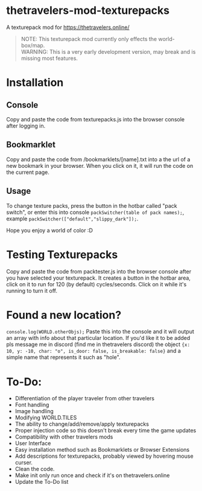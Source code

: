 # thetravelers-mod-texturepacks
A texturepack mod for https://thetravelers.online/

> NOTE: This texturepack mod currently only effects the world-box/map.  
> WARNING: This is a very early development version, may break and is missing most features.

# Installation
## Console
Copy and paste the code from texturepacks.js into the browser console after logging in.
## Bookmarklet
Copy and paste the code from /bookmarklets/[name].txt into a the url of a new bookmark in your browser. When you click on it, it will run the code on the current page.
## Usage
To change texture packs, press the button in the hotbar called "pack switch", or enter this into console `packSwitcher(table of pack names);`, example `packSwitcher(["default","slippy_dark"]);`.

Hope you enjoy a world of color :D

# Testing Texturepacks

Copy and paste the code from packtester.js into the browser console after you have selected your texturepack.
It creates a button in the hotbar area, click on it to run for 120 (by default) cycles/seconds.
Click on it while it's running to turn it off.

# Found a new location?
`console.log(WORLD.otherObjs);`
Paste this into the console and it will output an array with info about that particular location.
If you'd like it to be added pls message me in discord (find me in thetravelers discord) the object `{x: 10, y: -10, char: "o", is_door: false, is_breakable: false}` and a simple name that represents it such as "hole".

# To-Do:
* Differentiation of the player traveler from other travelers
* Font handling
* Image handling
* Modifying WORLD.TILES
* The ability to change/add/remove/apply texturepacks
* Proper injection code so this doesn't break every time the game updates
* Compatibility with other travelers mods
* User Interface
* Easy installation method such as Bookmarklets or Browser Extensions
* Add descriptions for texturepacks, probably viewed by hovering mouse curser.
* Clean the code.
* Make init only run once and check if it's on thetravelers.online
* Update the To-Do list
